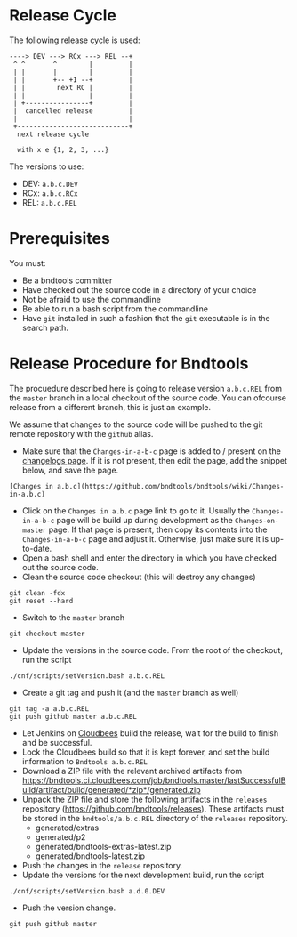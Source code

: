 # Release Cycle

The following release cycle is used:

```
----> DEV ---> RCx ---> REL --+
 ^ ^       ^        |         |
 | |       |        |         |
 | |       +-- +1 --+         |
 | |        next RC |         |
 | |                |         |
 | +----------------+         |
 |  cancelled release         |
 |                            |
 +----------------------------+
  next release cycle

  with x e {1, 2, 3, ...}
```

The versions to use:
* DEV: `a.b.c.DEV`
* RCx: `a.b.c.RCx`
* REL: `a.b.c.REL`


# Prerequisites

You must:
* Be a bndtools committer
* Have checked out the source code in a directory of your choice
* Not be afraid to use the commandline
* Be able to run a bash script from the commandline
* Have `git` installed in such a fashion that the `git` executable is in the search path.

# Release Procedure for Bndtools

The procuedure described here is going to release version `a.b.c.REL` from the `master` branch in a local checkout of the source code. You can ofcourse release from a different branch, this is just an example.

We assume that changes to the source code will be pushed to the git remote repository with the `github` alias.


* Make sure that the `Changes-in-a-b-c` page is added to / present on the [changelogs page](https://github.com/bndtools/bndtools/wiki/Changelogs). If it is not present, then edit the page, add the snippet below, and save the page.

```
[Changes in a.b.c](https://github.com/bndtools/bndtools/wiki/Changes-in-a.b.c)
```

* Click on the `Changes in a.b.c` page link to go to it. Usually the `Changes-in-a-b-c` page will be build up during development as the `Changes-on-master` page. If that page is present, then copy its contents into the `Changes-in-a-b-c` page and adjust it. Otherwise, just make sure it is up-to-date.
* Open a bash shell and enter the directory in which you have checked out the source code.
* Clean the source code checkout (this will destroy any changes)

```
git clean -fdx
git reset --hard
```

* Switch to the `master` branch

```
git checkout master
```

* Update the versions in the source code. From the root of the checkout, run the script

```
./cnf/scripts/setVersion.bash a.b.c.REL
```

* Create a git tag and push it (and the `master` branch as well)

```
git tag -a a.b.c.REL
git push github master a.b.c.REL
```

* Let Jenkins on [Cloudbees](https://bndtools.ci.cloudbees.com/) build the release, wait for the build to finish and be successful.
* Lock the Cloudbees build so that it is kept forever, and set the build information to `Bndtools a.b.c.REL`
* Download a ZIP file with the relevant archived artifacts from https://bndtools.ci.cloudbees.com/job/bndtools.master/lastSuccessfulBuild/artifact/build/generated/*zip*/generated.zip
* Unpack the ZIP file and store the following artifacts in the `releases` repository (https://github.com/bndtools/releases). These artifacts must be stored in the `bndtools/a.b.c.REL` directory of the `releases` repository.
  * generated/extras
  * generated/p2
  * generated/bndtools-extras-latest.zip
  * generated/bndtools-latest.zip
* Push the changes in the `release` repository.
* Update the versions for the next development build, run the script

```
./cnf/scripts/setVersion.bash a.d.0.DEV
```

* Push the version change.

```
git push github master
```

